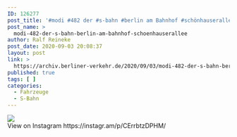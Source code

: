 ```yaml
---
ID: 126277
post_title: '#modi #482 der #s-bahn #berlin am Bahnhof #schönhauserallee'
post_name: >
  modi-482-der-s-bahn-berlin-am-bahnhof-schoenhauserallee
author: Ralf Reineke
post_date: 2020-09-03 20:08:37
layout: post
link: >
  https://archiv.berliner-verkehr.de/2020/09/03/modi-482-der-s-bahn-berlin-am-bahnhof-schoenhauserallee/
published: true
tags: [ ]
categories:
  - Fahrzeuge
  - S-Bahn
---
```

<div><img src='https://scontent-iad3-1.cdninstagram.com/v/t51.29350-15/118860740_649089529338432_6549710931835640409_n.jpg?_nc_cat=109&_nc_sid=8ae9d6&_nc_ohc=OfwucaWLzQQAX8Y3hlx&_nc_ht=scontent-iad3-1.cdninstagram.com&oh=562a50e9e748fac42e1bc3f4d75ec020&oe=5F786533' style='max-width:600px;' /><br/><div>View on Instagram https://instagr.am/p/CErrbtzDPHM/</div></div>